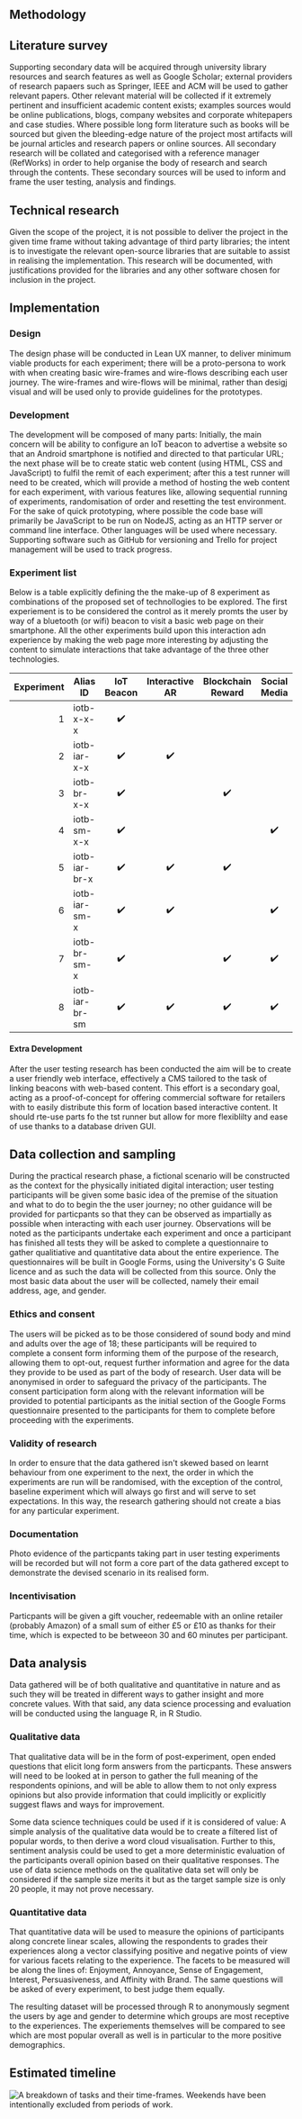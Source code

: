 <section>

# Methodology

## Literature survey

Supporting secondary data will be acquired through university library resources and search features as well as Google Scholar; external providers of research papaers such as Springer, IEEE and ACM will be used to gather relevant papers. Other relevant material will be collected if it extremely pertinent and insufficient academic content exists; examples sources would be online publications, blogs, company websites and corporate whitepapers and case studies. Where possible long form literature such as books will be sourced but given the bleeding-edge nature of the project most artifacts will be journal articles and research papers or online sources. All secondary research will be collated and categorised with a reference manager (RefWorks) in order to help organise the body of research and search through the contents.  These secondary sources will be used to inform and frame the user testing, analysis and findings.

## Technical research

Given the scope of the project, it is not possible to deliver the project in the given time frame without taking advantage of third party libraries; the intent is to investigate the relevant open-source libraries that are suitable to assist in realising the implementation. This research will be documented, with justifications provided for the libraries and any other software chosen for inclusion in the project.

## Implementation

### Design

The design phase will be conducted in Lean UX manner, to deliver minimum viable products for each experiment; there will be a proto-persona to work with when creating basic wire-frames and wire-flows describing each user journey. The wire-frames and wire-flows will be minimal, rather than desigj visual and will be used only to provide guidelines for the prototypes.

### Development

The development will be composed of many parts: Initially, the main concern will be ability to configure an IoT beacon to advertise a website so that an Android smartphone is notified and directed to that particular URL; the next phase will be to create static web content (using HTML, CSS and JavaScript) to fulfil the remit of each experiment; after this a test runner will need to be created, which will provide a method of hosting the web content for each experiment, with various features like, allowing sequential running of experiments, randomisation of order and resetting the test environment.
For the sake of quick prototyping, where possible the code base will primarily be JavaScript to be run on NodeJS, acting as an HTTP server or command line interface. Other languages will be used where necessary.
Supporting software such as GitHub for versioning and Trello for project management will be used to track progress.

### Experiment list

Below is a table explicitly defining the the make-up of 8 experiment as combinations of the proposed set of technollogies to be explored. The first experiement is to be considered the control as it merely promts the user by way of a bluetooth (or wifi) beacon to visit a basic web page on their smartphone. All the other experiments build upon this interaction adn experience by making the web page more interesting by adjusting the content to simulate interactions that take advantage of the three other technologies.

| Experiment | Alias ID       | IoT Beacon | Interactive AR | Blockchain Reward | Social Media |
|-----------:|----------------|:----------:|:--------------:|:-----------------:|:------------:|
|          1 | iotb-x-x-x     |      ✔️     |                |                   |              |
|          2 | iotb-iar-x-x   |      ✔️     |        ✔️       |                   |              |
|          3 | iotb-br-x-x    |      ✔️     |                |         ✔️         |              |
|          4 | iotb-sm-x-x    |      ✔️     |                |                   |       ✔️      |
|          5 | iotb-iar-br-x  |      ✔️     |        ✔️       |         ✔️         |              |
|          6 | iotb-iar-sm-x  |      ✔️     |        ✔️       |                   |       ✔️      |
|          7 | iotb-br-sm-x   |      ✔️     |                |         ✔️         |       ✔️      |
|          8 | iotb-iar-br-sm |      ✔️     |        ✔️       |         ✔️         |       ✔️      |

#### Extra Development

After the user testing research has been conducted the aim will be to create a user friendly web interface, effectively a CMS tailored to the task of linking beacons with web-based content. This effort is a secondary goal, acting as a proof-of-concept for offering commercial software for retailers with to easily distribute this form of location based interactive content. It should rte-use parts fo the tst runner but allow for more flexiblilty and ease of use thanks to a database driven GUI.

## Data collection and sampling

During the practical research phase, a fictional scenario will be constructed as the context for the physically initiated digital interaction; user testing participants will be given some basic idea of the premise of the situation and what to do to begin the the user journey; no other guidance will be provided for particpants so that they can be observed as impartially as possible when interacting with each user journey. Observations will be noted as the participants undertake each experiment and once a participant has finished all tests they will be asked to complete a questionnaire to gather qualitiative and quantitative data about the entire experience. The questionnaires will be built in Google Forms, using the University's G Suite licence and as such the data will be collected from this source. Only the most basic data about the user will be collected, namely their email address, age, and gender.

### Ethics and consent

The users will be picked as to be those considered of sound body and mind and adults over the age of 18; these participants will be required to complete a consent form informing them of the purpose of the research, allowing them to opt-out, request further information and agree for the data they provide to be used as part of the body of research. User data will be anonymised in order to safeguard the privacy of the participants. The consent participation form along with the relevant information will be provided to potential participants as the initial section of the Google Forms questionnaire presented to the participants for them to complete before proceeding with the experiments.

### Validity of research

In order to ensure that the data gathered isn't skewed based on learnt behaviour from one experiment to the next, the order in which the experiments are run will be randomised, with the exception of the control, baseline experiment which will always go first and will serve to set expectations. In this way, the research gathering should not create a bias for any particular experiment.

### Documentation

Photo evidence of the particpants taking part in user testing experiments will be recorded but will not form a core part of the data gathered except to demonstrate the devised scenario in its realised form.

### Incentivisation

Particpants will be given a gift voucher, redeemable with an online retailer (probably Amazon) of a small sum of either £5 or £10 as thanks for their time, which is expected to be betweeon 30 and 60 minutes per participant.

## Data analysis

Data gathered will be of both qualitative and quantitative in nature and as such they will be treated in different ways to gather insight and more concrete values. With that said, any data science processing and evaluation will be conducted using the language R, in R Studio.

### Qualitative data

That qualitative data will be in the form of post-experiment, open ended questions that elicit long form answers from the particpants. These answers will need to be looked at in person to gather the full meaning of the respondents opinions, and will be able to allow them to not only express opinions but also provide information that could implicitly or explicitly suggest flaws and ways for improvement.

Some data science techniques could be used if it is considered of value: A simple analysis of the qualitative data would be to create a filtered list of popular words, to then derive a word cloud visualisation. Further to this, sentiment analysis could be used to get a more deterministic evaluation of the participants overall opinion based on their qualitative responses. The use of data science methods on the qualitative data set will only be considered if the sample size merits it but as the target sample size is only 20 people, it may not prove necessary.

### Quantitative data

That quantitative data will be used to measure the opinions of participants along concrete linear scales, allowing the respondents to grades their experiences along a vector classifying positive and negative points of view for various facets relating to the experience. The facets to be measured will be along the lines of: Enjoyment, Annoyance, Sense of Engagement, Interest, Persuasiveness, and Affinity with Brand. The same questions will be asked of every experiment, to best judge them equally.

The resulting dataset will be processed through R to anonymously segment the users by age and gender to determine which groups are most receptive to the experiences. The experiements themselves will be compared to see which are most popular overall as well is in particular to the more positive demographics.

# Estimated timeline

![A breakdown of tasks and their time-frames. Weekends have been intentionally excluded from periods of work.](../assets/img/gantt-project-timeline.png "A breakdown of tasks and their time-frames. Weekends have been intentionally excluded from periods of work.")

</section>
